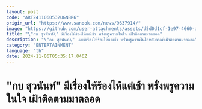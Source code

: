 ```yaml
---
layout: post
code: "ART2411060532UGN8R6"
origin_url: "https://www.sanook.com/news/9637914/"
image: "https://github.com/user-attachments/assets/d5d0d1cf-1e97-4660-a517-15750f26a456"
title: "\"กบ สุวนันท์\" มีเรื่องให้ร้องไห้แต่เช้า พรั่งพรูความในใจ เฝ้าติดตามมาตลอด"
description: "\"กบ สุวนันท์\" เผยมีเรื่องให้ร้องไห้แต่เช้า พรั่งพรูความในใจหลังจากที่เฝ้าติดตามมาตลอด"
category: "ENTERTAINMENT"
language: "th"
date: 2024-11-06T05:35:17.046Z
---
```


# "กบ สุวนันท์" มีเรื่องให้ร้องไห้แต่เช้า พรั่งพรูความในใจ เฝ้าติดตามมาตลอด